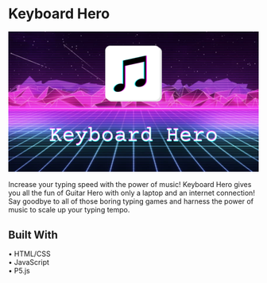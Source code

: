 # Keyboard Hero
![banner](/images/KeyboardHero.png)

Increase your typing speed with the power of music! Keyboard Hero gives you all the fun of Guitar Hero with only a laptop and an internet connection! Say goodbye to all of those boring typing games and harness the power of music to scale up your typing tempo.

## Built With
• HTML/CSS  
• JavaScript  
• P5.js